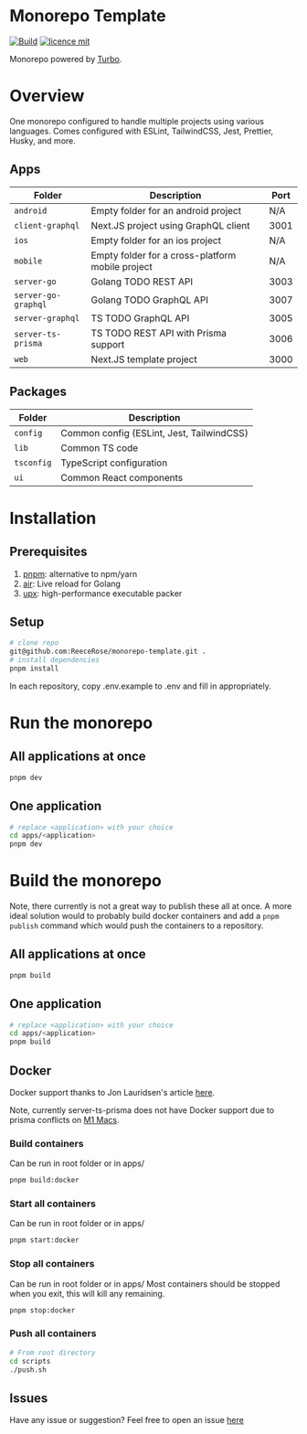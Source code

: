 # Monorepo Template

[![Build](https://github.com/ReeceRose/monorepo-template/actions/workflows/build.yml/badge.svg)](https://github.com/ReeceRose/monorepo-template/actions/workflows/build.yml)
[![licence mit](https://img.shields.io/badge/licence-MIT-blue.svg?style=flat-square)](https://github.com/ReeceRose/next.js-template/blob/main/LICENSE)

Monorepo powered by [Turbo](https://turborepo.org/).

# Overview

One monorepo configured to handle multiple projects using various languages. Comes configured with ESLint, TailwindCSS, Jest, Prettier, Husky, and more.

## Apps

| Folder               | Description                                       | Port |
|----------------------|---------------------------------------------------|------|
| `android`            | Empty folder for an android project               | N/A  |
| `client-graphql`     | Next.JS project using GraphQL client              | 3001 |
| `ios`                | Empty folder for an ios project                   | N/A  |
| `mobile`             | Empty folder for a cross-platform mobile project  | N/A  |
| `server-go`          | Golang TODO REST API                              | 3003 |
| `server-go-graphql`  | Golang TODO GraphQL API                           | 3007 |
| `server-graphql`     | TS TODO GraphQL API                               | 3005 |
| `server-ts-prisma`   | TS TODO REST API with Prisma support              | 3006 |
| `web`                | Next.JS template project                          | 3000 |

## Packages

| Folder               | Description                                       |
|----------------------|---------------------------------------------------|
| `config`             | Common config (ESLint, Jest, TailwindCSS)         |
| `lib`                | Common TS code                                    |
| `tsconfig`           | TypeScript configuration                          |
| `ui`                 | Common React components                           |


# Installation

## Prerequisites
1. [pnpm](https://pnpm.io/installation): alternative to npm/yarn
2. [air](https://github.com/cosmtrek/air#installation): Live reload for Golang
3. [upx](https://upx.github.io/): high-performance executable packer

## Setup

```bash
# clone repo 
git@github.com:ReeceRose/monorepo-template.git .
# install dependencies
pnpm install
```

In each repository, copy .env.example to .env and fill in appropriately.

# Run the monorepo

## All applications at once

```bash
pnpm dev
```

## One application

```bash
# replace <application> with your choice
cd apps/<application>
pnpm dev
```

# Build the monorepo

Note, there currently is not a great way to publish these all at once. A more ideal solution would to probably build docker containers and add a `pnpm publish` command which would push the containers to a repository.

## All applications at once

```bash
pnpm build
```

## One application

```bash
# replace <application> with your choice
cd apps/<application>
pnpm build
```

## Docker

Docker support thanks to Jon Lauridsen's article [here](https://dev.to/jonlauridsen/exploring-the-monorepo-5-perfect-docker-52aj).

Note, currently server-ts-prisma does not have Docker support due to prisma conflicts on [M1 Macs](https://github.com/prisma/prisma/issues/7755).

### Build containers

Can be run in root folder or in apps/<APP>

```bash
pnpm build:docker
```

### Start all containers

Can be run in root folder or in apps/<APP>

```bash
pnpm start:docker
```

### Stop all containers

Can be run in root folder or in apps/<APP>
Most containers should be stopped when you exit, this will kill any remaining. 
```bash
pnpm stop:docker
```

### Push all containers

```bash
# From root directory
cd scripts
./push.sh
```

## Issues

Have any issue or suggestion? Feel free to open an issue [here](https://github.com/ReeceRose/monorepo-template/issues/new)
